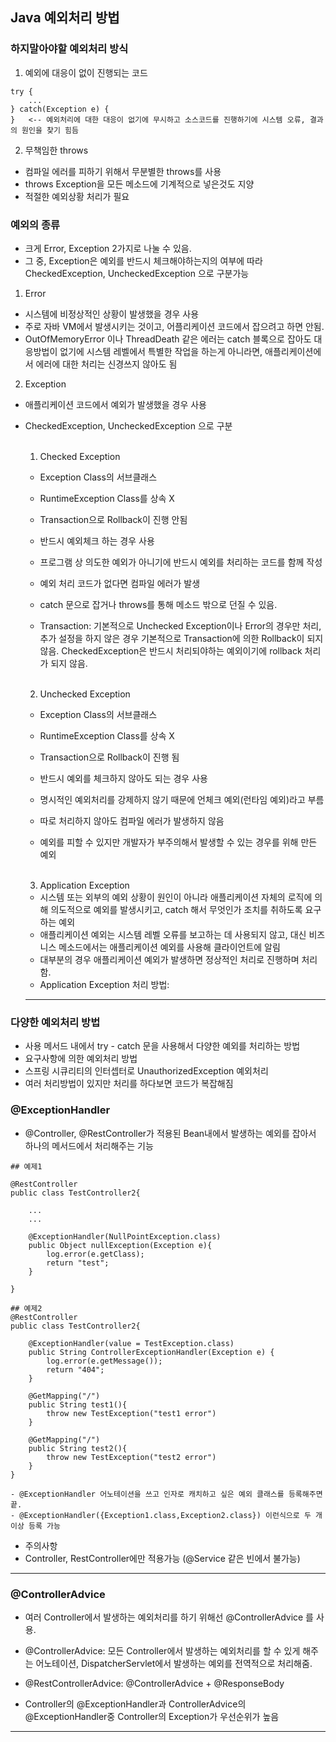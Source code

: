 ## Java 예외처리 방법

### 하지말아야할 예외처리 방식

1. 예외에 대응이 없이 진행되는 코드

```
try {
    ...
} catch(Exception e) {
}   <-- 예외처리에 대한 대응이 없기에 무시하고 소스코드를 진행하기에 시스템 오류, 결과의 원인을 찾기 힘듬
```

2. 무책임한 throws

- 컴파일 에러를 피하기 위해서 무분별한 throws를 사용
- throws Exception을 모든 메소드에 기계적으로 넣은것도 지양
- 적절한 예외상황 처리가 필요

### 예외의 종류

- 크게 Error, Exception 2가지로 나눌 수 있음.
- 그 중, Exception은 예외를 반드시 체크해야하는지의 여부에 따라 CheckedException, UncheckedException 으로 구분가능

1. Error

- 시스템에 비정상적인 상황이 발생했을 경우 사용
- 주로 자바 VM에서 발생시키는 것이고, 어플리케이션 코드에서 잡으려고 하면 안됨.
- OutOfMemoryError 이나 ThreadDeath 같은 에러는 catch 블록으로 잡아도 대응방법이 없기에 시스템 레벨에서 특별한 작업을 하는게 아니라면, 애플리케이션에서 에러에 대한 처리는 신경쓰지 않아도 됨

2. Exception

- 애플리케이션 코드에서 예외가 발생했을 경우 사용
- CheckedException, UncheckedException 으로 구분

    <br/>
    
    1. Checked Exception

  - Exception Class의 서브클래스
  - RuntimeException Class를 상속 X
  - Transaction으로 Rollback이 진행 안됨
  - 반드시 예외체크 하는 경우 사용
  - 프로그램 상 의도한 예외가 아니기에 반드시 예외를 처리하는 코드를 함께 작성
  - 예외 처리 코드가 없다면 컴파일 에러가 발생
  - catch 문으로 잡거나 throws를 통해 메소드 밖으로 던질 수 있음.
  - Transaction: 기본적으로 Unchecked Exception이나 Error의 경우만 처리, 추가 설정을 하지 않은 경우 기본적으로 Transaction에 의한 Rollback이 되지 않음. CheckedException은 반드시 처리되야하는 예외이기에 rollback 처리가 되지 않음.

    <br/>

  2. Unchecked Exception

  - Exception Class의 서브클래스
  - RuntimeException Class를 상속 X
  - Transaction으로 Rollback이 진행 됨
  - 반드시 예외를 체크하지 않아도 되는 경우 사용
  - 명시적인 예외처리를 강제하지 않기 때문에 언체크 예외(런타임 예외)라고 부름
  - 따로 처리하지 않아도 컴파일 에러가 발생하지 않음
  - 예외를 피할 수 있지만 개발자가 부주의해서 발생할 수 있는 경우를 위해 만든 예외

    <br/>

  3. Application Exception

  - 시스템 또는 외부의 예외 상황이 원인이 아니라 애플리케이션 자체의 로직에 의해 의도적으로 예외를 발생시키고, catch 해서 무엇인가 조치를 취하도록 요구하는 예외
  - 애플리케이션 예외는 시스템 레벨 오류를 보고하는 데 사용되지 않고, 대신 비즈니스 메소드에서는 애플리케이션 예외를 사용해 클라이언트에 알림
  - 대부분의 경우 애플리케이션 예외가 발생하면 정상적인 처리로 진행하며 처리함.
  - Application Exception 처리 방법:

  <hr/>

### 다양한 예외처리 방법

- 사용 메서드 내에서 try - catch 문을 사용해서 다양한 예외를 처리하는 방법
- 요구사항에 의한 예외처리 방법
- 스프링 시큐리티의 인터셉터로 UnauthorizedException 예외처리
- 여러 처리방법이 있지만 처리를 하다보면 코드가 복잡해짐

### @ExceptionHandler

- @Controller, @RestController가 적용된 Bean내에서 발생하는 예외를 잡아서 하나의 메서드에서 처리해주는 기능

```
## 예제1

@RestController
public class TestController2{

    ...
    ...

    @ExceptionHandler(NullPointException.class)
    public Object nullException(Exception e){
        log.error(e.getClass);
        return "test";
    }

}

## 예제2
@RestController
public class TestController2{

    @ExceptionHandler(value = TestException.class)
    public String ControllerExceptionHandler(Exception e) {
        log.error(e.getMessage());
        return "404";
    }

    @GetMapping("/")
    public String test1(){
        throw new TestException("test1 error")
    }

    @GetMapping("/")
    public String test2(){
        throw new TestException("test2 error")
    }
}
```

    - @ExceptionHandler 어노테이션을 쓰고 인자로 캐치하고 싶은 예외 클래스를 등록해주면 끝.
    - @ExceptionHandler({Exception1.class,Exception2.class}) 이런식으로 두 개 이상 등록 가능

- 주의사항
- Controller, RestController에만 적용가능 (@Service 같은 빈에서 불가능)

<hr/>

### @ControllerAdvice

- 여러 Controller에서 발생하는 예외처리를 하기 위해선 @ControllerAdvice 를 사용.
- @ControllerAdvice: 모든 Controller에서 발생하는 예외처리를 할 수 있게 해주는 어노테이션, DispatcherServlet에서 발생하는 예외를 전역적으로 처리해줌.
- @RestControllerAdvice: @ControllerAdvice + @ResponseBody

- Controller의 @ExceptionHandler과 ControllerAdvice의 @ExceptionHandler중 Controller의 Exception가 우선순위가 높음

<hr/>
